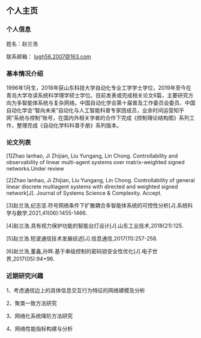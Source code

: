 ## 个人主页
### 个人信息
姓名：赵兰浩

联系邮箱： lugh56.2007@163.com

### 基本情况介绍
1996年1月生，2018年获山东科技大学自动化专业工学学士学位，2019年至今在青岛大学攻读系统科学理学硕士学位。目前发表或完成相关论文6篇，主要研究方向为多智能体系统与复杂网络。中国自动化学会第十届普及工作委员会委员、中国自动化学会“智向未来”自动化与人工智能科普专家团成员，业余时间运营知乎网“系统与控制”账号，在国内外相关学者的合作下完成《控制理论结构图》系列工作，整理完成《自动化学科科普手册》系列版本。

### 论文列表
[1]Zhao lanhao, Ji Zhijian, Liu Yungang, Lin Chong. Controllability and observability of linear multi-agent systems over matrix-weighted signed networks.Under review

[2]Zhao lanhao, Ji Zhijian, Liu Yungang, Lin Chong. Controllability of general linear discrete multiagent systems with directed and weighted signed network[J]. Journal of Systems Science & Complexity. Accept.

[3]赵兰浩,纪志坚.符号网络条件下扩散耦合多智能体系统的可控性分析[J].系统科学与数学,2021,41(06):1455-1466.

[4]赵兰浩.具有视力保护功能的智能台灯设计[J].山东工业技术,2018(21):125.

[5]赵兰浩.短波通信技术发展综述[J].信息通信,2017(11):257-258.

[6]赵兰浩,董鑫,孙晔.基于串级控制的密码锁安全性优化[J].电子世界,2017(05):94+96.

### 近期研究兴趣
1、考虑通信边上的具体信息交互行为特征的网络建模及分析

2、聚类一致方法研究

3、网络化系统降阶方法研究

4、网络性能指标构建与分析


